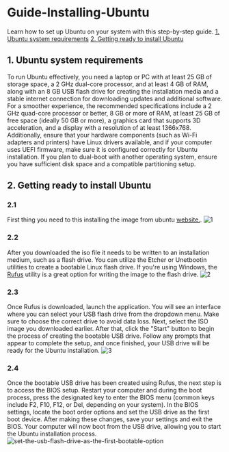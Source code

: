 # Guide-Installing-Ubuntu
Learn how to set up Ubuntu on your system with this step-by-step guide.
[1. Ubuntu system requirements](#1-ubuntu-system-requirements)
[2. Getting ready to install Ubuntu](#2-getting-ready-to-install-ubuntu)

## 1. Ubuntu system requirements
To run Ubuntu effectively, you need a laptop or PC with at least 25 GB of storage space, a 2 GHz dual-core processor, and at least 4 GB of RAM, along with an 8 GB USB flash drive for creating the installation media and a stable internet connection for downloading updates and additional software. For a smoother experience, the recommended specifications include a 2 GHz quad-core processor or better, 8 GB or more of RAM, at least 25 GB of free space (ideally 50 GB or more), a graphics card that supports 3D acceleration, and a display with a resolution of at least 1366x768. Additionally, ensure that your hardware components (such as Wi-Fi adapters and printers) have Linux drivers available, and if your computer uses UEFI firmware, make sure it is configured correctly for Ubuntu installation. If you plan to dual-boot with another operating system, ensure you have sufficient disk space and a compatible partitioning setup.

## 2. Getting ready to install Ubuntu
### 2.1 
First thing you need to this installing the image from ubuntu [website.](https://ubuntu.com/download/desktop).
![1](https://github.com/user-attachments/assets/3db32a16-56cf-4dc4-9b5d-7b20262f4903)

### 2.2
After you downloaded the iso file it needs to be written to an installation medium, such as a flash drive. You can utilize the Etcher or Unetbootin utilities to create a bootable Linux flash drive. If you're using Windows, the [Rufus](https://rufus.ie/en/) utility is a great option for writing the image to the flash drive.
![2](https://github.com/user-attachments/assets/f9c34433-6648-4558-aa12-1eceb6233097)


### 2.3
Once Rufus is downloaded, launch the application. You will see an interface where you can select your USB flash drive from the dropdown menu. Make sure to choose the correct drive to avoid data loss. Next, select the ISO image you downloaded earlier. After that, click the "Start" button to begin the process of creating the bootable USB drive. Follow any prompts that appear to complete the setup, and once finished, your USB drive will be ready for the Ubuntu installation.
![3](https://github.com/user-attachments/assets/1c44c9af-34e3-43cf-ab3c-7e331f68d249)

### 2.4
Once the bootable USB drive has been created using Rufus, the next step is to access the BIOS setup. Restart your computer and during the boot process, press the designated key to enter the BIOS menu (common keys include F2, F10, F12, or Del, depending on your system). In the BIOS settings, locate the boot order options and set the USB drive as the first boot device.
After making these changes, save your settings and exit the BIOS. Your computer will now boot from the USB drive, allowing you to start the Ubuntu installation process.
![set-the-usb-flash-drive-as-the-first-bootable-option](https://github.com/user-attachments/assets/83ad0c96-6a04-40fc-8874-a8a5ca55ef2f)

